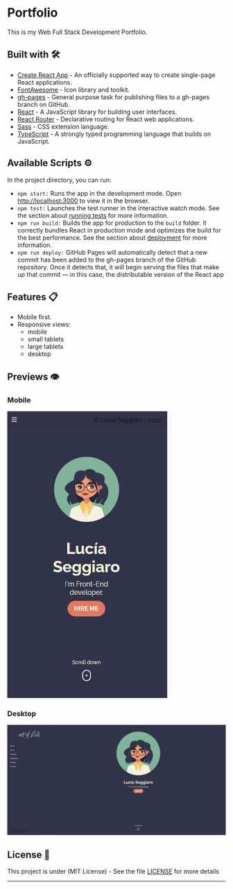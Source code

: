 # Portfolio

This is my Web Full Stack Development Portfolio.

## Built with 🛠️

- [Create React App](https://github.com/facebook/create-react-app) - An officially supported way to create single-page React applications.
- [FontAwesome](https://fontawesome.com/) - Icon library and toolkit.
- [gh-pages](https://github.com/tschaub/gh-pages) - General purpose task for publishing files to a gh-pages branch on GitHub.
- [React](https://reactjs.org/) - A JavaScript library for building user interfaces.
- [React Router](https://reactrouter.com/en/main) - Declarative routing for React web applications.
- [Sass](https://sass-lang.com/) - CSS extension language.
- [TypeScript](https://www.typescriptlang.org/) - A strongly typed programming language that builds on JavaScript.

## Available Scripts ⚙

In the project directory, you can run:

- `npm start:` Runs the app in the development mode. Open [http://localhost:3000](http://localhost:3000) to view it in the browser.
- `npm test:` Launches the test runner in the interactive watch mode. See the section about [running tests](https://facebook.github.io/create-react-app/docs/running-tests) for more information.
- `npm run build:` Builds the app for production to the `build` folder. It correctly bundles React in production mode and optimizes the build for the best performance. See the section about [deployment](https://facebook.github.io/create-react-app/docs/deployment) for more information.
- `npm run deploy:` GitHub Pages will automatically detect that a new commit has been added to the gh-pages branch of the GitHub repository. Once it detects that, it will begin serving the files that make up that commit — in this case, the distributable version of the React app

## Features 📋

- Mobile first.
- Responsive views:
  - mobile
  - small tablets
  - large tablets
  - desktop

## Previews 👁️

### Mobile

![preview mobile](https://github.com/lsegg/lsegg.github.io/blob/main/src/assets/images/mobile-preview.png?raw=true)

### Desktop

![preview desktop](https://github.com/lsegg/lsegg.github.io/blob/main/src/assets/images/desktop-preview.png?raw=true)

## License 📄

This project is under (MIT License) - See the file [LICENSE](LICENSE) for more details

---
